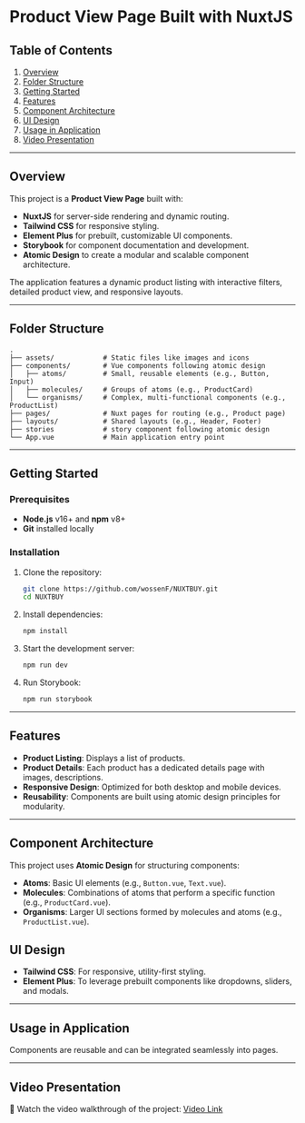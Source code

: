# Product View Page Built with NuxtJS

## Table of Contents
1. [Overview](#overview)
2. [Folder Structure](#folder-structure)
3. [Getting Started](#getting-started)
4. [Features](#features)
5. [Component Architecture](#component-architecture)
6. [UI Design](#ui-design)
7. [Usage in Application](#usage-in-application)
8. [Video Presentation](#video-presentation)


---

## Overview

This project is a **Product View Page** built with:
- **NuxtJS** for server-side rendering and dynamic routing.
- **Tailwind CSS** for responsive styling.
- **Element Plus** for prebuilt, customizable UI components.
- **Storybook** for component documentation and development.
- **Atomic Design** to create a modular and scalable component architecture.

The application features a dynamic product listing with interactive filters, detailed product view, and responsive layouts.

---

## Folder Structure

```plaintext
.
├── assets/            # Static files like images and icons
├── components/        # Vue components following atomic design
│   ├── atoms/         # Small, reusable elements (e.g., Button, Input)
│   ├── molecules/     # Groups of atoms (e.g., ProductCard)
│   └── organisms/     # Complex, multi-functional components (e.g., ProductList)
├── pages/             # Nuxt pages for routing (e.g., Product page)
├── layouts/           # Shared layouts (e.g., Header, Footer)
├── stories            # story component following atomic design
└── App.vue            # Main application entry point
```

---

## Getting Started

### Prerequisites
- **Node.js** v16+ and **npm** v8+
- **Git** installed locally

### Installation

1. Clone the repository:
   ```bash
   git clone https://github.com/wossenF/NUXTBUY.git
   cd NUXTBUY
   ```

2. Install dependencies:
   ```bash
   npm install
   ```

3. Start the development server:
   ```bash
   npm run dev
   ```

4. Run Storybook:
   ```bash
   npm run storybook
   ```

---

## Features

- **Product Listing**: Displays a list of products.
- **Product Details**: Each product has a dedicated details page with images, descriptions.
- **Responsive Design**: Optimized for both desktop and mobile devices.
- **Reusability**: Components are built using atomic design principles for modularity.

---

## Component Architecture

This project uses **Atomic Design** for structuring components:

- **Atoms**: Basic UI elements (e.g., `Button.vue`, `Text.vue`).
- **Molecules**: Combinations of atoms that perform a specific function (e.g., `ProductCard.vue`).
- **Organisms**: Larger UI sections formed by molecules and atoms (e.g., `ProductList.vue`).


## UI Design

- **Tailwind CSS**: For responsive, utility-first styling.
- **Element Plus**: To leverage prebuilt components like dropdowns, sliders, and modals.

---



## Usage in Application

Components are reusable and can be integrated seamlessly into pages.




---

## Video Presentation

🎥 Watch the video walkthrough of the project: [Video Link](#)

